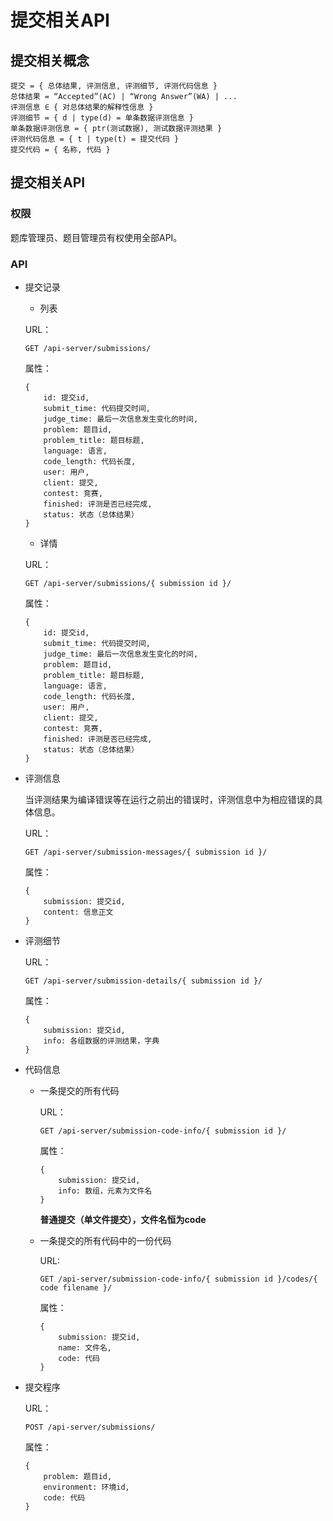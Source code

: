 提交相关API
==

## 提交相关概念

```
提交 = { 总体结果, 评测信息, 评测细节, 评测代码信息 }
总体结果 = “Accepted”(AC) | “Wrong Answer”(WA) | ...
评测信息 ∈ { 对总体结果的解释性信息 }
评测细节 = { d | type(d) = 单条数据评测信息 }
单条数据评测信息 = { ptr(测试数据), 测试数据评测结果 }
评测代码信息 = { t | type(t) = 提交代码 }
提交代码 = { 名称, 代码 }
```

## 提交相关API

### 权限

题库管理员、题目管理员有权使用全部API。

### API

* 提交记录

    * 列表

    URL：

    ```
    GET /api-server/submissions/
    ```

    属性：
    
    ```
    {
        id: 提交id,
        submit_time: 代码提交时间,
        judge_time: 最后一次信息发生变化的时间,
        problem: 题目id,
        problem_title: 题目标题,
        language: 语言,
        code_length: 代码长度,
        user: 用户,
        client: 提交,
        contest: 竞赛,
        finished: 评测是否已经完成,
        status: 状态（总体结果）
    }
    ```

    * 详情

    URL：

    ```
    GET /api-server/submissions/{ submission id }/
    ```

    属性：
    
    ```
    {
        id: 提交id,
        submit_time: 代码提交时间,
        judge_time: 最后一次信息发生变化的时间,
        problem: 题目id,
        problem_title: 题目标题,
        language: 语言,
        code_length: 代码长度,
        user: 用户,
        client: 提交,
        contest: 竞赛,
        finished: 评测是否已经完成,
        status: 状态（总体结果）
    }
    ```

* 评测信息

    当评测结果为编译错误等在运行之前出的错误时，评测信息中为相应错误的具体信息。

    URL：

    ```
    GET /api-server/submission-messages/{ submission id }/
    ```

    属性：

    ```
    {
        submission: 提交id,
        content: 信息正文
    }
    ```

* 评测细节


    URL：

    ```
    GET /api-server/submission-details/{ submission id }/
    ```

    属性：

    ```
    {
        submission: 提交id,
        info: 各组数据的评测结果，字典
    }
    ```

* 代码信息

    * 一条提交的所有代码

        URL：

        ```
        GET /api-server/submission-code-info/{ submission id }/
        ```

        属性：

        ```
        {
            submission: 提交id,
            info: 数组，元素为文件名
        }
        ```
        **普通提交（单文件提交），文件名恒为code**

    * 一条提交的所有代码中的一份代码

        URL:

        ```
        GET /api-server/submission-code-info/{ submission id }/codes/{ code filename }/
        ```

        属性：

        ```
        {
            submission: 提交id,
            name: 文件名,
            code: 代码
        }
        ```

* 提交程序

    URL：

    ```
    POST /api-server/submissions/
    ```

    属性：

    ```
    {
        problem: 题目id,
        environment: 环境id,
        code: 代码
    }
    ```
